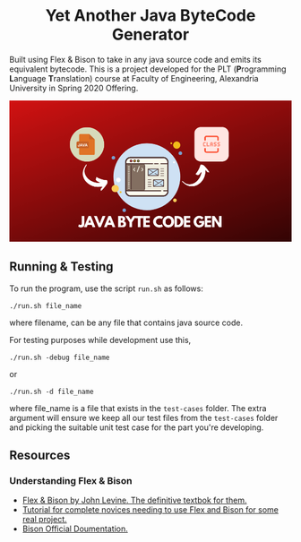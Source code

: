 <h1 align='center'>Yet Another Java ByteCode Generator</h1>

Built using Flex & Bison to take in any java source code and emits its equivalent bytecode. This is a project developed for the PLT (**P**rogramming **L**anguage **T**ranslation) course at Faculty of Engineering, Alexandria University in Spring 2020 Offering.

<p align='center'><img src='./images/cover.png'/></p>

## Running & Testing

To run the program, use the script `run.sh` as follows:

    ./run.sh file_name
where filename, can be any file that contains java source code.

For testing purposes while development use this,

    ./run.sh -debug file_name
or

    ./run.sh -d file_name

where file_name is a file that exists in the `test-cases` folder. The extra argument will ensure we keep all our test files from the `test-cases` folder and picking the suitable unit test case for the part you're developing.

## Resources

### Understanding Flex & Bison

- [Flex & Bison by John Levine. The definitive textbok for them.](http://web.iitd.ac.in/~sumeet/flex__bison.pdf)
- [Tutorial for complete novices needing to use Flex and Bison for some real project.](https://aquamentus.com/flex_bison.html)
- [Bison Official Doumentation.](https://www.cs.auckland.ac.nz/references/gnu/bison/bison_toc.html)
